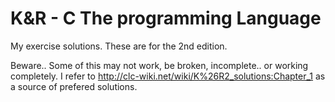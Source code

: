 K&R - C The programming Language
====

My exercise solutions. These are for the 2nd edition.

Beware.. Some of this may not work, be broken, incomplete.. or working completely.
I refer to http://clc-wiki.net/wiki/K%26R2_solutions:Chapter_1 as a source of 
prefered solutions.

